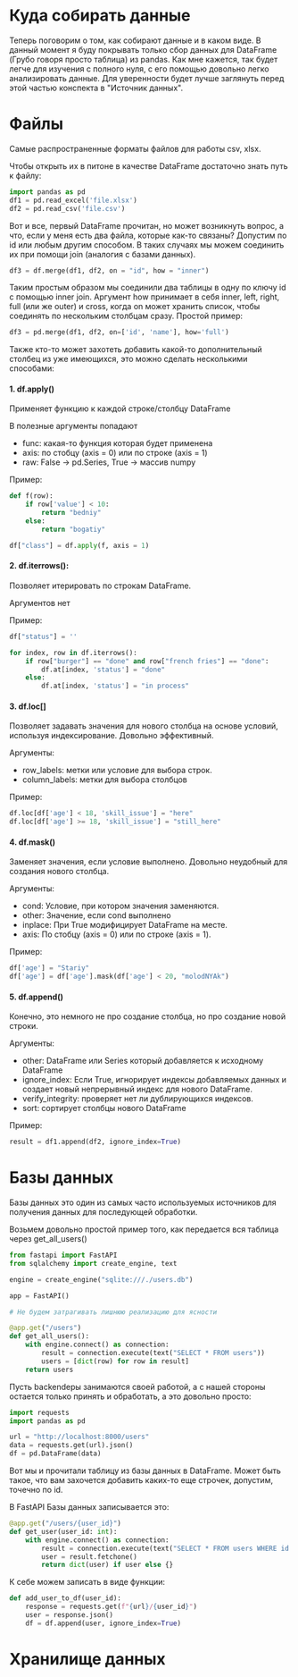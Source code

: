 # Куда собирать данные

Теперь поговорим о том, как собирают данные и в каком виде. В данный момент я буду покрывать только сбор данных для DataFrame (Грубо говоря просто таблица) из pandas. Как мне кажется, так будет легче для изучения с полного нуля, с его помощью довольно легко анализировать данные. Для уверенности будет лучше заглянуть перед этой частью конспекта в "Источник данных".

# Файлы

Самые распространенные форматы файлов для работы csv, xlsx.

Чтобы открыть их в питоне в качестве DataFrame достаточно знать путь к файлу:

``` python
import pandas as pd
df1 = pd.read_excel('file.xlsx')
df2 = pd.read_csv('file.csv')
```

Вот и все, первый DataFrame прочитан, но может возникнуть вопрос, а что, если у меня есть два файла, которые как-то связаны? Допустим по id или любым другим способом. В таких случаях мы можем соединить их при помощи join (аналогия с базами данных).

``` python
df3 = df.merge(df1, df2, on = "id", how = "inner")
```

Таким простым образом мы соединили два таблицы в одну по ключу id с помощью inner join. Аргумент how принимает в себя inner, left, right, full (или же outer) и cross, когда on может хранить список, чтобы соединять по нескольким столбцам сразу. Простой пример:

``` python
df3 = pd.merge(df1, df2, on=['id', 'name'], how='full')
```

Также кто-то может захотеть добавить какой-то дополнительный столбец из уже имеющихся, это можно сделать несколькими способами:

#### 1. df.apply()

Применяет функцию к каждой строке/столбцу DataFrame

В полезные аргументы попадают
- func: какая-то функция которая будет применена
- axis: по стобцу (axis = 0) или по строке (axis = 1)
- raw: False -> pd.Series, True -> массив numpy

Пример:

``` python
def f(row):
	if row['value'] < 10:
		return "bedniy"
	else:
		return "bogatiy"

df["class"] = df.apply(f, axis = 1)
```

#### 2. df.iterrows():

Позволяет итерировать по строкам DataFrame.

Аргументов нет

Пример:

``` python
df["status"] = ''

for index, row in df.iterrows():
	if row["burger"] == "done" and row["french fries"] == "done":
		df.at[index, 'status'] = "done"
	else:
		df.at[index, 'status'] = "in process"
```

#### 3. df.loc\[\]

Позволяет задавать значения для нового столбца на основе условий, используя индексирование. Довольно эффективный.

Аргументы:
- row_labels: метки или условие для выбора строк.
- column_labels: метки для выбора столбцов

Пример:

``` python
df.loc[df['age'] < 18, 'skill_issue'] = "here"
df.loc[df['age'] >= 18, 'skill_issue'] = "still_here"
```

#### 4. df.mask()

Заменяет значения, если условие выполнено. Довольно неудобный для создания нового столбца.

Аргументы:
- cond: Условие, при котором значения заменяются.
- other: Значение, если cond выполнено
- inplace: При True модифицирует DataFrame на месте.
- axis: По стобцу (axis = 0) или по строке (axis = 1).

Пример:

``` python
df['age'] = "Stariy"
df['age'] = df['age'].mask(df['age'] < 20, "molodNYAk")
```

#### 5. df.append()

Конечно, это немного не про создание столбца, но про создание новой строки.

Аргументы:
- other: DataFrame или Series который добавляется к исходному DataFrame
- ignore_index: Если True, игнорирует индексы добавляемых данных и создает новый непрерывный индекс для нового DataFrame.
- verify_integrity: проверяет нет ли дублирующихся индексов.
- sort: сортирует столбцы нового DataFrame

Пример:

``` python
result = df1.append(df2, ignore_index=True)
```

# Базы данных

Базы данных это один из самых часто используемых источников для получения данных для последующей обработки.

Возьмем довольно простой пример того, как передается вся таблица через get_all_users()

``` python
from fastapi import FastAPI
from sqlalchemy import create_engine, text

engine = create_engine("sqlite:///./users.db")

app = FastAPI()

# Не будем затрагивать лишнюю реализацию для ясности

@app.get("/users")
def get_all_users():
    with engine.connect() as connection:
        result = connection.execute(text("SELECT * FROM users"))
        users = [dict(row) for row in result]
    return users
```

Пусть backendеры занимаются своей работой, а с нашей стороны остается только принять и обработать, а это довольно просто:

``` python
import requests
import pandas as pd

url = "http://localhost:8000/users"
data = requests.get(url).json()
df = pd.DataFrame(data)
```

Вот мы и прочитали таблицу из базы данных в DataFrame. Может быть такое, что вам захочется добавить каких-то еще строчек, допустим, точечно по id.

В FastAPI Базы данных записывается это:

``` python
@app.get("/users/{user_id}")
def get_user(user_id: int):
    with engine.connect() as connection:
        result = connection.execute(text("SELECT * FROM users WHERE id = :id"), {"id": user_id})
        user = result.fetchone()
        return dict(user) if user else {}
```

К себе можем записать в виде функции:

``` python
def add_user_to_df(user_id):
    response = requests.get(f"{url}/{user_id}")
    user = response.json()
	df = df.append(user, ignore_index=True)
```

# Хранилище данных

